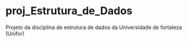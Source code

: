 # proj_Estrutura_de_Dados
Projeto da disciplina de estrutura de dados da Universidade de fortaleza (Unifor)
